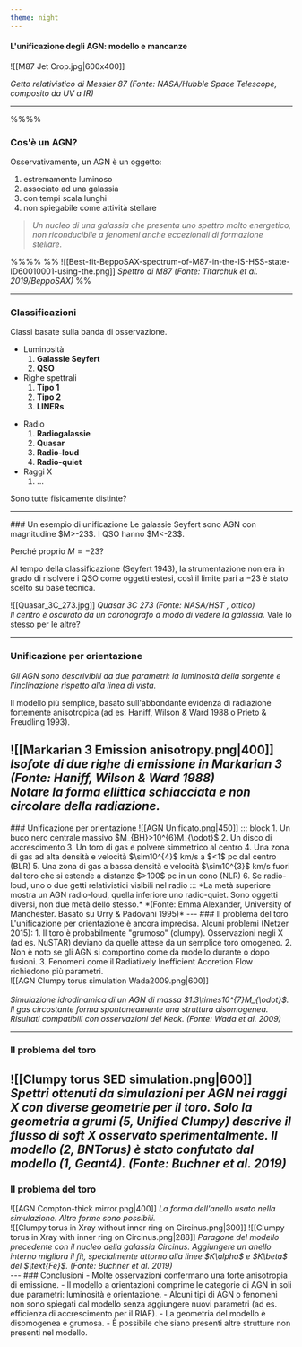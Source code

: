 ```yaml
---
theme: night
---
```

#### L'unificazione degli AGN: modello e mancanze

![[M87 Jet Crop.jpg|600x400]]

*Getto relativistico di Messier 87 (Fonte: NASA/Hubble Space Telescope, composito da UV a IR)* <!-- element style="font-size: 14px" -->

---
<!-- .slide: style="font-size: 28px" -->
%%<grid drag="60 100" drop="-40 00">%%
### Cos'è un AGN?
Osservativamente, un AGN è un oggetto:
1. estremamente luminoso
2. associato ad una galassia
3. con tempi scala lunghi
4. non spiegabile come attività stellare

> *Un nucleo di una galassia che presenta uno spettro molto energetico, non riconducibile a fenomeni anche eccezionali di formazione stellare.*

%%</grid>%%
%%<grid drag="35 100" drop="63 00">
![[Best-fit-BeppoSAX-spectrum-of-M87-in-the-IS-HSS-state-ID60010001-using-the.png]]
*Spettro di M87 (Fonte: Titarchuk et al. 2019/BeppoSAX)*<!-- element style="font-size: 14px" -->
</grid>%%

---
<!-- .slide: style="font-size: 34px" -->
### Classificazioni
Classi basate sulla banda di osservazione.

<split even>
<div>

- Luminosità
	1. **Galassie Seyfert**
	2. **QSO**
- Righe spettrali
	1. **Tipo 1**
	2. **Tipo 2**
	3. **LINERs**
</div>

<div>

- Radio
	1. **Radiogalassie**
	2. **Quasar**
	3. **Radio-loud**
	4. **Radio-quiet**
- Raggi X
	1. ...
</div>
</split>

Sono tutte fisicamente distinte?

---
<!-- .slide: style="font-size: 26px" -->
<grid drag="100 0" drop="0 12">
### Un esempio di unificazione
</grid>
<grid drag="60 0" drop="5 50">
Le galassie Seyfert sono AGN con magnitudine $M>-23$. I QSO hanno $M<-23$.

Perché proprio $M=-23$?

Al tempo della classificazione (Seyfert 1943), la strumentazione non era in grado di risolvere i QSO come oggetti estesi, così il limite pari a $-23$ è stato scelto su base tecnica.
</grid>

<grid drag="30 50" drop="68 30">
![[Quasar_3C_273.jpg]]
<em>Quasar 3C 273 (Fonte: NASA/HST , ottico)<br>Il centro è oscurato da un coronografo a modo di vedere la galassia.</em> <!-- element style="font-size: 14px" -->
</grid>

<grid drag="60 0" drop="7 88">
Vale lo stesso per le altre?
</grid>

---
<!-- .slide: style="font-size: 24px" -->
### Unificazione per orientazione
*Gli AGN sono descrivibili da due parametri: la luminosità della sorgente e l'inclinazione rispetto alla linea di vista.*

Il modello più semplice, basato sull'abbondante evidenza di radiazione fortemente anisotropica (ad es. Haniff, Wilson & Ward 1988 o Prieto & Freudling 1993).

![[Markarian 3 Emission anisotropy.png|400]]
<em>Isofote di due righe di emissione in Markarian 3 (Fonte: Haniff, Wilson & Ward 1988)<br>Notare la forma ellittica schiacciata e non circolare della radiazione.</em> <!-- element style="font-size: 14px" -->
---
<!-- .slide: style="font-size: 24px" -->
<grid drag="100 10" drop="0 10">
### Unificazione per orientazione
</grid>

<grid drag="50 70" drop="2 20">
![[AGN Unificato.png|450]]
</grid>

<grid drag="50 70" drop="48 20">
::: block
1. Un buco nero centrale massivo $M_{BH}>10^{6}M_{\odot}$
2. Un disco di accrescimento
3. Un toro di gas e polvere simmetrico al centro
4. Una zona di gas ad alta densità e velocità $\sim10^{4}$ km/s a $<1$ pc dal centro (BLR)
5. Una zona di gas a bassa densità e velocità $\sim10^{3}$ km/s fuori dal toro che si estende a distanze $>100$ pc in un cono (NLR)
6. Se radio-loud, uno o due getti relativistici visibili nel radio
::: <!-- element style="font-size: 22px" -->
</grid>

<grid drag="90 10" drop="5 -5">
*La metà superiore mostra un AGN radio-loud, quella inferiore uno radio-quiet. Sono oggetti diversi, non due metà dello stesso.* <!-- element style="font-size: 14px" -->
</grid>

<grid drag="90 10" drop="5 -1">
*(Fonte: Emma Alexander, University of Manchester. Basato su Urry & Padovani 1995)* <!-- element style="font-size: 14px" -->
</grid>
---
<!-- .slide: style="font-size: 26px" -->
### Il problema del toro
L'unificazione per orientazione è ancora imprecisa. Alcuni problemi (Netzer 2015):
1. Il toro è probabilmente "grumoso" (clumpy). Osservazioni negli X (ad es. NuSTAR) deviano da quelle attese da un semplice toro omogeneo.
2. Non è noto se gli AGN si comportino come da modello durante o dopo fusioni.
3. Fenomeni come il Radiatively Inefficient Accretion Flow richiedono più parametri.

<split left="3" right="1" gap="1">
<div>
![[AGN Clumpy torus simulation Wada2009.png|600]]
</div>
<div><br>
<em>Simulazione idrodinamica di un AGN di massa $1.3\times10^{7}M_{\odot}$. Il gas circostante forma spontaneamente una struttura disomogenea. Risultati compatibili con osservazioni del Keck. (Fonte: Wada et al. 2009)</em> <!-- element style="font-size: 14px" -->
</div>
</split>

---
<!-- .slide: style="font-size: 26px" -->
### Il problema del toro
![[Clumpy torus SED simulation.png|600]]
<em>Spettri ottenuti da simulazioni per AGN nei raggi X con diverse geometrie per il toro. Solo la geometria a grumi (5, Unified Clumpy) descrive il flusso di soft X osservato sperimentalmente. Il modello (2, BNTorus) è stato confutato dal modello (1, Geant4). (Fonte: Buchner et al. 2019)</em> <!-- element style="font-size: 14px" -->
---
<!-- .slide: style="font-size: 26px" -->
### Il problema del toro
<split left="1" right="2" gap="1">
<div>
![[AGN Compton-thick mirror.png|400]]
<em>La forma dell'anello usato nella simulazione. Altre forme sono possibili.</em> <!-- element style="font-size: 14px" -->
</div>
<div>
![[Clumpy torus in Xray without inner ring on Circinus.png|300]]
![[Clumpy torus in Xray with inner ring on Circinus.png|288]]
<em>Paragone del modello precedente con il nucleo della galassia Circinus. Aggiungere un anello interno migliora il fit, specialmente attorno alla linee $K\alpha$ e $K\beta$ del $\text{Fe}$. (Fonte: Buchner et al. 2019)</em> <!-- element style="font-size: 14px" -->
</div>
---
<!-- .slide: style="font-size: 26px" -->
### Conclusioni
- Molte osservazioni confermano una forte anisotropia di emissione.
- Il modello a orientazioni comprime le categorie di AGN in soli due parametri: luminosità e orientazione.
- Alcuni tipi di AGN o fenomeni non sono spiegati dal modello senza aggiungere nuovi parametri (ad es. efficienza di accrescimento per il RIAF).
- La geometria del modello è disomogenea e grumosa.
- È possibile che siano presenti altre strutture non presenti nel modello.